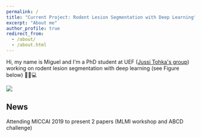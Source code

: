 ```yaml
---
permalink: /
title: "Current Project: Rodent Lesion Segmentation with Deep Learning"
excerpt: "About me"
author_profile: true
redirect_from: 
  - /about/
  - /about.html
---
```


Hi, my name is Miguel and I'm a PhD student at UEF (<a href="https://www.jussitohka.net/">Jussi Tohka's group</a>) working on rodent lesion segmentation with deep learning (see Figure below) 🧠🐭💻

<img src="{{ base_path }}/images/lesions.png">

## News

Attending MICCAI 2019 to present 2 papers (MLMI workshop and ABCD challenge)


